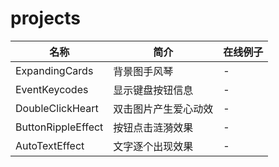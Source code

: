 # projects
名称|简介|在线例子
--|--|--
ExpandingCards | 背景图手风琴 | -
EventKeycodes | 显示键盘按钮信息 | -
DoubleClickHeart | 双击图片产生爱心动效 | -
ButtonRippleEffect | 按钮点击涟漪效果 | -
AutoTextEffect | 文字逐个出现效果 | -
